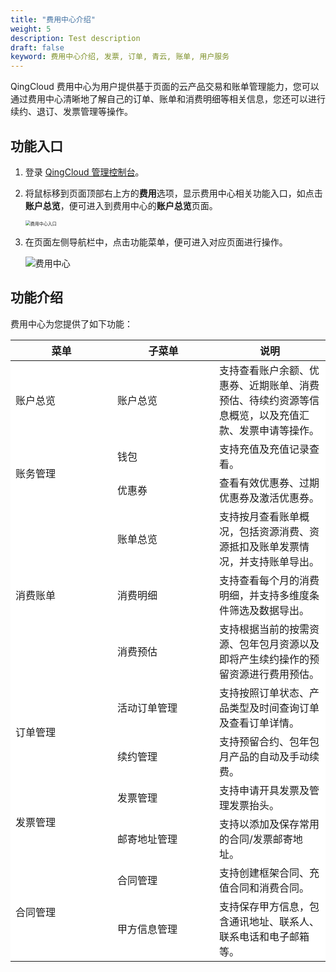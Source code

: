 ```yaml
---
title: "费用中心介绍"
weight: 5
description: Test description
draft: false
keyword: 费用中心介绍, 发票, 订单, 青云, 账单, 用户服务
---
```


QingCloud 费用中心为用户提供基于页面的云产品交易和账单管理能力，您可以通过费用中心清晰地了解自己的订单、账单和消费明细等相关信息，您还可以进行续约、退订、发票管理等操作。

## 功能入口

1. 登录 [QingCloud 管理控制台](https://console.qingcloud.com/login)。

2. 将鼠标移到页面顶部右上方的**费用**选项，显示费用中心相关功能入口，如点击**账户总览**，便可进入到费用中心的**账户总览**页面。

   <img src="../../_images/entrance.png" alt="费用中心入口" style="zoom:50%;" />

3. 在页面左侧导航栏中，点击功能菜单，便可进入对应页面进行操作。

   ![费用中心](../../_images/bill_center_page.png)

## 功能介绍

费用中心为您提供了如下功能：

<table>
   <thead>
   		<tr>
			<th  style="width:2000px">菜单</th>
			<th  style="width:2000px">子菜单</th> 
      <th  style="width:2000px">说明</th> 
		</tr >
   </thead>
    <tr>
	    <td style="background:#fff;">账户总览</td>
	    <td style="background:#fff;">账户总览</td>
      <td style="background:#fff;">支持查看账户余额、优惠券、近期账单、消费预估、待续约资源等信息概览，以及充值汇款、发票申请等操作。</td>
	</tr >
	<tr >
	    <td rowspan="2" style="background:#fff;">账务管理</td>
	    <td style="background:#fff;">钱包</td>
    	<td style="background:#fff;">支持充值及充值记录查看。</td>
	</tr>
	<tr>
	    <td style="background:#fff;">优惠券</td>
      <td style="background:#fff;">查看有效优惠券、过期优惠券及激活优惠券。</td>
	</tr>
	<tr >
	    <td rowspan="3" style="background:#fff;">消费账单</td>
	    <td style="background:#fff;">账单总览</td>
      <td style="background:#fff;">支持按月查看账单概况，包括资源消费、资源抵扣及账单发票情况，并支持账单导出。</td>
	</tr>
	<tr>
	    <td style="background:#fff;">消费明细</td>
      <td style="background:#fff;">支持查看每个月的消费明细，并支持多维度条件筛选及数据导出。</td>
	</tr>
    <tr>
	    <td style="background:#fff;">消费预估</td>
      <td style="background:#fff;">支持根据当前的按需资源、包年包月资源以及即将产生续约操作的预留资源进行费用预估。</td>
	</tr>
   <tr >
	    <td rowspan="2" style="background:#fff;">订单管理</td>
	    <td style="background:#fff;">活动订单管理</td>
      <td style="background:#fff;">支持按照订单状态、产品类型及时间查询订单及查看订单详情。</td>
	</tr>
	<tr>
	    <td style="background:#fff;">续约管理</td>
      <td style="background:#fff;">支持预留合约、包年包月产品的自动及手动续费。</td>
	</tr>
  <tr >
	    <td rowspan="2" style="background:#fff;">发票管理</td>
	    <td style="background:#fff;">发票管理</td>
      <td style="background:#fff;">支持申请开具发票及管理发票抬头。</td>
	</tr>
	<tr>
	    <td style="background:#fff;">邮寄地址管理</td>
      <td style="background:#fff;">支持以添加及保存常用的合同/发票邮寄地址。</td>
	</tr>
    <tr >
	    <td rowspan="2" style="background:#fff;">合同管理</td>
	    <td style="background:#fff;">合同管理</td>
      <td style="background:#fff;">支持创建框架合同、充值合同和消费合同。</td>
	</tr>
	<tr>
	    <td style="background:#fff;">甲方信息管理</td>
      <td style="background:#fff;">支持保存甲方信息，包含通讯地址、联系人、联系电话和电子邮箱等。</td>
	</tr>
</table>



